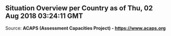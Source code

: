 ## Situation Overview per Country as of Thu, 02 Aug 2018 03:24:11 GMT

Source: **ACAPS (Assessment Capacities Project) - https://www.acaps.org**